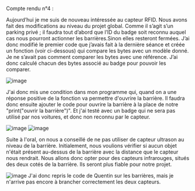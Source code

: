 Compte rendu n°4 :

Aujourd’hui je me suis de nouveau intéressée au capteur RFID. 
Nous avons fait des modifications au niveau du projet global. 
Comme il s’agit s’un parking privé ; il faudra tout d’abord que l’ID du badge soit reconnu auquel cas nous pourront actionner les barrières.Sinon elles resteront fermées. 
J’ai donc modifié le premier code que j’avais fait à la dernière séance et créée un fonction (voir ci-dessous) qui compare les bytes avec un modèle donné. 
Je ne s’avait pas comment comparer les bytes avec une référence. J’ai donc calculé chacun des bytes associé au badge pour pouvoir les comparer. 

![image](https://user-images.githubusercontent.com/120109320/212725155-5d46dbdc-2ef7-4e73-8136-e5a3be9180cb.png)

J'ai donc mis une condition dans mon programme qui, quand on a une réponse positive de la fonction va permettre d'ouvrire la barrière.
Il faudra donc ensuite ajouter le code pour ouvrire la barrière à la place de notre "print("ouvrir la barrière")". 
Et j'ai testé avec un badge qui ne sera pas utilisé par nos voitures, et donc non reconnu par le capteur.

![image](https://user-images.githubusercontent.com/120109320/212725943-496ced6a-5925-44c0-90c3-94a7c9e9041b.png)
![image](https://user-images.githubusercontent.com/120109320/212726512-6752e176-4767-462e-81de-f1e7461554a9.png)

Suite à l'oral, on nous a conseillé de ne pas utiliser de capteur ultrason au niveau de la barrière. Initialement, nous voulions vérifier si aucun objet n'était présent au-dessus de la barrière avec la distance que le capteur nous rendrait. Nous allons donc opter pour des capteurs infrarouges, situés des deux cotés de la barrière. Ils seront plus fiable pour notre projet.

![image](https://user-images.githubusercontent.com/120109320/212728124-148f9c29-0068-444e-9afe-c507471fe8da.png)
 J'ai donc repris le code de Quentin sur les barrières, mais je n'arrive pas encore à brancher correctement les deux capteurs. 

